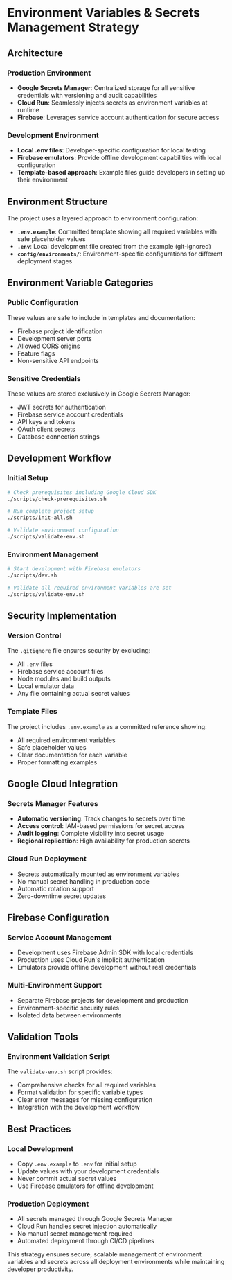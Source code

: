 # Environment Variables & Secrets Management Strategy

## Architecture

### Production Environment
- **Google Secrets Manager**: Centralized storage for all sensitive credentials with versioning and audit capabilities
- **Cloud Run**: Seamlessly injects secrets as environment variables at runtime
- **Firebase**: Leverages service account authentication for secure access

### Development Environment  
- **Local .env files**: Developer-specific configuration for local testing
- **Firebase emulators**: Provide offline development capabilities with local configuration
- **Template-based approach**: Example files guide developers in setting up their environment

## Environment Structure

The project uses a layered approach to environment configuration:

- **`.env.example`**: Committed template showing all required variables with safe placeholder values
- **`.env`**: Local development file created from the example (git-ignored)
- **`config/environments/`**: Environment-specific configurations for different deployment stages

## Environment Variable Categories

### Public Configuration
These values are safe to include in templates and documentation:
- Firebase project identification
- Development server ports
- Allowed CORS origins
- Feature flags
- Non-sensitive API endpoints

### Sensitive Credentials
These values are stored exclusively in Google Secrets Manager:
- JWT secrets for authentication
- Firebase service account credentials
- API keys and tokens
- OAuth client secrets
- Database connection strings

## Development Workflow

### Initial Setup
```bash
# Check prerequisites including Google Cloud SDK
./scripts/check-prerequisites.sh

# Run complete project setup
./scripts/init-all.sh

# Validate environment configuration
./scripts/validate-env.sh
```

### Environment Management
```bash
# Start development with Firebase emulators
./scripts/dev.sh

# Validate all required environment variables are set
./scripts/validate-env.sh
```

## Security Implementation

### Version Control
The `.gitignore` file ensures security by excluding:
- All `.env` files
- Firebase service account files
- Node modules and build outputs
- Local emulator data
- Any file containing actual secret values

### Template Files
The project includes `.env.example` as a committed reference showing:
- All required environment variables
- Safe placeholder values
- Clear documentation for each variable
- Proper formatting examples

## Google Cloud Integration

### Secrets Manager Features
- **Automatic versioning**: Track changes to secrets over time
- **Access control**: IAM-based permissions for secret access
- **Audit logging**: Complete visibility into secret usage
- **Regional replication**: High availability for production secrets

### Cloud Run Deployment
- Secrets automatically mounted as environment variables
- No manual secret handling in production code
- Automatic rotation support
- Zero-downtime secret updates

## Firebase Configuration

### Service Account Management
- Development uses Firebase Admin SDK with local credentials
- Production uses Cloud Run's implicit authentication
- Emulators provide offline development without real credentials

### Multi-Environment Support
- Separate Firebase projects for development and production
- Environment-specific security rules
- Isolated data between environments

## Validation Tools

### Environment Validation Script
The `validate-env.sh` script provides:
- Comprehensive checks for all required variables
- Format validation for specific variable types
- Clear error messages for missing configuration
- Integration with the development workflow

## Best Practices

### Local Development
- Copy `.env.example` to `.env` for initial setup
- Update values with your development credentials
- Never commit actual secret values
- Use Firebase emulators for offline development

### Production Deployment
- All secrets managed through Google Secrets Manager
- Cloud Run handles secret injection automatically
- No manual secret management required
- Automated deployment through CI/CD pipelines

This strategy ensures secure, scalable management of environment variables and secrets across all deployment environments while maintaining developer productivity.
